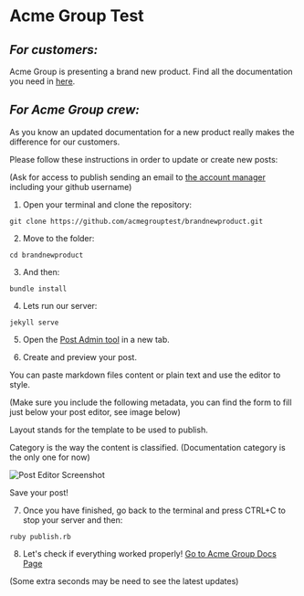 Acme Group Test
===============

## *For customers:*

Acme Group is presenting a brand new product. 
Find all the documentation you need in [here](https://acmegrouptest.github.io/brandnewproduct/).


## *For Acme Group crew:*

As you know an updated documentation for a new product really makes the difference for our customers.

Please follow these instructions in order to update or create new posts:

(Ask for access to publish sending an email to [the account manager](mailto:cillassubira@mail.com) including your github username)

  1. Open your terminal and clone the repository:
  
  ```git clone https://github.com/acmegrouptest/brandnewproduct.git```

  2. Move to the folder:
  
  ```cd brandnewproduct```

  3. And then:
  
  ```bundle install```

  4. Lets run our server:

  ``` jekyll serve ```

  5. Open the [Post Admin tool](http://localhost:4000/admin/collections/posts) in a new tab.

  6. Create and preview your post.

  You can paste markdown files content or plain text and use the editor to style.

  (Make sure you include the following metadata, 
  you can find the form to fill just below your post editor, see image below)

  Layout stands for the template to be used to publish.

  Category is the way the content is classified. (Documentation category is the only one for now)

  ![Post Editor Screenshot](http://res.cloudinary.com/dkq1dgypu/image/upload/v1488192128/post-editor-screenshot_f6r16k.png "Post Editor Screenshot")

  Save your post!

  7. Once you have finished, go back to the terminal and press CTRL+C to stop your server
  and then:

  ``` ruby publish.rb ```

  8. Let's check if everything worked properly!
  [Go to Acme Group Docs Page](https://acmegrouptest.github.io/brandnewproduct/)
  
  (Some extra seconds may be need to see the latest updates)







